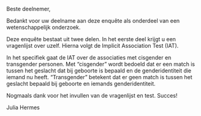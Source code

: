 Beste deelnemer,

Bedankt voor uw deelname aan deze enquête als onderdeel van een wetenschappelijk onderzoek. 

Deze enquête bestaat uit twee delen. In het eerste deel krijgt u een vragenlijst over uzelf. Hierna volgt de Implicit Association Test (IAT).

In het specifiek gaat de IAT over de associaties met cisgender en transgender personen. Met “cisgender” wordt bedoeld dat er een match is tussen het geslacht dat bij geboorte is bepaald en de genderidentiteit die iemand nu heeft. “Transgender” betekent dat er geen match is tussen het geslacht bepaald bij geboorte en iemands genderidentiteit. 

Nogmaals dank voor het invullen van de vragenlijst en test. Succes!

Julia Hermes
